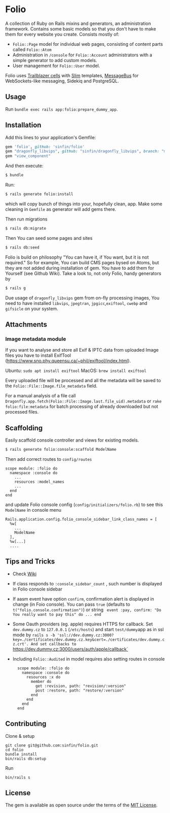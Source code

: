 # Folio

A collection of Ruby on Rails mixins and generators, an administration framework. Contains some basic models so that you don't have to make them for every website you create. Consists mostly of:

+ `Folio::Page` model for individual web pages, consisting of content parts called `Folio::Atom`
+ Administration in `/console` for `Folio::Account` administrators with a simple generator to add custom models.
+ User management for `Folio::User` model.

Folio uses [Trailblazer cells](https://github.com/trailblazer/cells) with [Slim](http://slim-lang.com/) templates, [MessageBus](https://github.com/discourse/message_bus) for WebSockets-like messaging, Sidekiq and PostgreSQL.

## Usage
Run `bundle exec rails app:folio:prepare_dummy_app`.

## Installation
Add this lines to your application's Gemfile:

```ruby
gem 'folio', github: 'sinfin/folio'
gem "dragonfly_libvips", github: "sinfin/dragonfly_libvips", branch: "more_geometry"
gem "view_component"
```

And then execute:
```bash
$ bundle
```

Run:
```bash
$ rails generate folio:install
```
which will copy bunch of things into your, hopefully clean, app.
Make some cleaning in `Gemfile` as generator will add  gems there.

Then run migrations
```bash
$ rails db:migrate
```

Then You can seed some pages and sites
```bash
$ rails db:seed
```

Folio is build on philosophy "You can have it, if You want, but it is not required."
So for example, You can build CMS pages bysed on Atoms, but they are not added  during installation of gem. You have to add them for Yourself (see Github Wiki).
Take a look to, not only Folio, handy generators by
```bash
$ rails g
```

Due usage of `dragonfly_libvips` gem from on-fly processing images, You need to have installed `libvips`, `jpegtran`, `jpgicc`,`exiftool`, `cwebp` and `gifsicle` on your system.

## Attachments

### Image metadata module

If you want to analyse and store all Exif & IPTC data from uploaded Image files
you have to install ExifTool (https://www.sno.phy.queensu.ca/~phil/exiftool/index.html).

Ubuntu: `sudo apt install exiftool`
MacOS: `brew install exiftool`

Every uploaded file will be processed and all the metadata will be saved
to the `Folio::File::Image.file_metadata` field.

For a manual analysis of a file call `Dragonfly.app.fetch(Folio::File::Image.last.file_uid).metadata`
or `rake folio:file:metadata` for batch processing of already downloaded but not
 processed files.

## Scaffolding

Easily scaffold console controller and views for existing models.

```bash
$ rails generate folio:console:scaffold ModelName
```
Then add correct routes to `config/routes`
```
scope module: :folio do
  namespace :console do
    ...
    resources :model_names
    ...
  end
end
```
and update Folio console config (`config/initializers/folio.rb`) to see this `ModelName` in console menu
```
Rails.application.config.folio_console_sidebar_link_class_names = [
  %w[
    ...
    ModelName
  ],
  %w[...]
  ....
```

## Tips and Tricks
- Check [Wiki](https://github.com/sinfin/folio/wiki)

- If  class responds to `:console_sidebar_count` , such number is displayed in Folio console sidebar
- If aasm event have option `confirm`, confirmation alert is displayed in change (in Foio console). You can pass `true` (defaults to `t("folio.console.confirmation")`) or string ` event :pay, confirm: "Do You really want to pay this" do ... end`

- Some Oauth providers (eg. apple) requires HTTPS for callback. Set `dev.dummy.cz` to `127.0.0.1` (`/etc/hosts`) and start `test/dummy`app as in ssl mode by
  `rails s -b 'ssl://dev.dummy.cz:3000?key=./certificates/dev.dummy.cz.key&cert=./certificates/dev.dummy.cz.crt'. And set callbacks to `https://dev.dummy.cz:3000/users/auth/apple/callback`

- Including `Folio::Audited` in model requires also setting routes in console
  ```
    scope module: :folio do
      namespace :console do
        resources :x do
          member do
            get :revision, path: "revision/:version"
            post :restore, path: "restore/:version"
          end
        end
      end
    end
  ```
## Contributing

Clone & setup

```
git clone git@github.com:sinfin/folio.git
cd folio
bundle install
bin/rails db:setup
```

Run

```
bin/rails s
```

## License
The gem is available as open source under the terms of the [MIT License](http://opensource.org/licenses/MIT).
